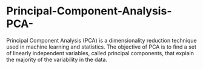# Principal-Component-Analysis-PCA-
Principal Component Analysis (PCA) is a dimensionality reduction technique used in machine learning and statistics. The objective of PCA is to find a set of linearly independent variables, called principal components, that explain the majority of the variability in the data.
